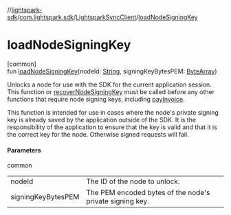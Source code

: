 //[lightspark-sdk](../../../index.md)/[com.lightspark.sdk](../index.md)/[LightsparkSyncClient](index.md)/[loadNodeSigningKey](load-node-signing-key.md)

# loadNodeSigningKey

[common]\
fun [loadNodeSigningKey](load-node-signing-key.md)(nodeId: [String](https://kotlinlang.org/api/latest/jvm/stdlib/kotlin/-string/index.html), signingKeyBytesPEM: [ByteArray](https://kotlinlang.org/api/latest/jvm/stdlib/kotlin/-byte-array/index.html))

Unlocks a node for use with the SDK for the current application session. This function or [recoverNodeSigningKey](recover-node-signing-key.md) must be called before any other functions that require node signing keys, including [payInvoice](pay-invoice.md).

This function is intended for use in cases where the node's private signing key is already saved by the application outside of the SDK. It is the responsibility of the application to ensure that the key is valid and that it is the correct key for the node. Otherwise signed requests will fail.

#### Parameters

common

| | |
|---|---|
| nodeId | The ID of the node to unlock. |
| signingKeyBytesPEM | The PEM encoded bytes of the node's private signing key. |

